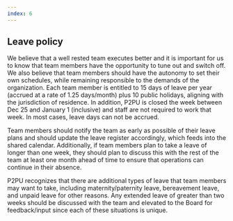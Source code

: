 ```yaml
---
index: 6
---
```


## Leave policy

We believe that a well rested team executes better and it is important for us to know that team members have the opportunity to tune out and switch off. We also believe that team members should have the autonomy to set their own schedules, while remaining responsible to the demands of the organization. Each team member is entitled to 15 days of leave per year (accrued at a rate of 1.25 days/month) plus 10 public holidays, aligning with the jurisdiction of residence. In addition, P2PU is closed the week between Dec 25 and January 1 (inclusive) and staff are not required to work that week.  In most cases, leave days can not be accrued.

Team members should notify the team as early as possible of their leave plans and should update the leave register accordingly, which feeds into the shared calendar. Additionally, if team members plan to take a leave of longer than one week, they should plan to discuss this with the rest of the team at least one month ahead of time to ensure that operations can continue in their absence. 

P2PU recognizes that there are additional types of leave that team members may want to take, including maternity/paternity leave, bereavement leave, and unpaid leave for other reasons. Any extended leave of greater than two weeks should be discussed with the team and elevated to the Board for feedback/input since each of these situations is unique.


